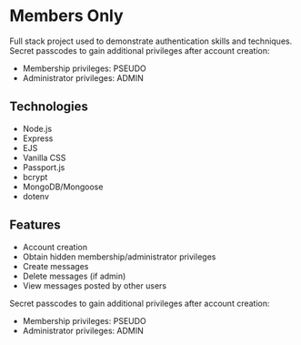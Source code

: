 # Members Only

Full stack project used to demonstrate authentication skills and techniques.
Secret passcodes to gain additional privileges after account creation:
  * Membership privileges: PSEUDO
  * Administrator privileges: ADMIN
  
## Technologies
  * Node.js
  * Express
  * EJS
  * Vanilla CSS
  * Passport.js
  * bcrypt
  * MongoDB/Mongoose
  * dotenv
  
## Features
* Account creation
* Obtain hidden membership/administrator privileges
* Create messages
* Delete messages (if admin)
* View messages posted by other users

Secret passcodes to gain additional privileges after account creation:
  * Membership privileges: PSEUDO
  * Administrator privileges: ADMIN
